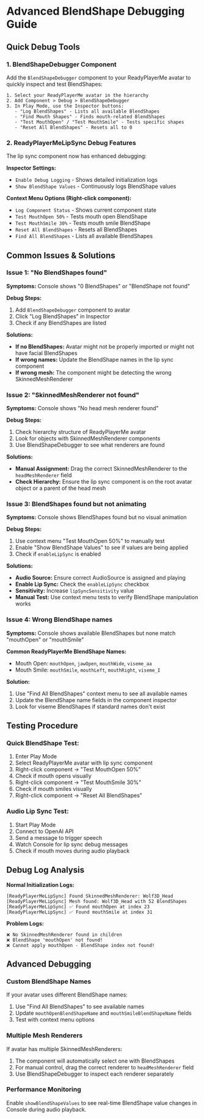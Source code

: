 # Advanced BlendShape Debugging Guide

## Quick Debug Tools

### 1. BlendShapeDebugger Component
Add the `BlendShapeDebugger` component to your ReadyPlayerMe avatar to quickly inspect and test BlendShapes:

```
1. Select your ReadyPlayerMe avatar in the hierarchy
2. Add Component > Debug > BlendShapeDebugger
3. In Play Mode, use the Inspector buttons:
   - "Log BlendShapes" - Lists all available BlendShapes
   - "Find Mouth Shapes" - Finds mouth-related BlendShapes
   - "Test MouthOpen" / "Test MouthSmile" - Tests specific shapes
   - "Reset All BlendShapes" - Resets all to 0
```

### 2. ReadyPlayerMeLipSync Debug Features
The lip sync component now has enhanced debugging:

**Inspector Settings:**
- `Enable Debug Logging` - Shows detailed initialization logs
- `Show BlendShape Values` - Continuously logs BlendShape values

**Context Menu Options (Right-click component):**
- `Log Component Status` - Shows current component state
- `Test MouthOpen 50%` - Tests mouth open BlendShape
- `Test MouthSmile 30%` - Tests mouth smile BlendShape
- `Reset All BlendShapes` - Resets all BlendShapes
- `Find All BlendShapes` - Lists all available BlendShapes

## Common Issues & Solutions

### Issue 1: "No BlendShapes found"
**Symptoms:** Console shows "0 BlendShapes" or "BlendShape not found"

**Debug Steps:**
1. Add `BlendShapeDebugger` component to avatar
2. Click "Log BlendShapes" in Inspector
3. Check if any BlendShapes are listed

**Solutions:**
- **If no BlendShapes:** Avatar might not be properly imported or might not have facial BlendShapes
- **If wrong names:** Update the BlendShape names in the lip sync component
- **If wrong mesh:** The component might be detecting the wrong SkinnedMeshRenderer

### Issue 2: "SkinnedMeshRenderer not found"
**Symptoms:** Console shows "No head mesh renderer found"

**Debug Steps:**
1. Check hierarchy structure of ReadyPlayerMe avatar
2. Look for objects with SkinnedMeshRenderer components
3. Use BlendShapeDebugger to see what renderers are found

**Solutions:**
- **Manual Assignment:** Drag the correct SkinnedMeshRenderer to the `headMeshRenderer` field
- **Check Hierarchy:** Ensure the lip sync component is on the root avatar object or a parent of the head mesh

### Issue 3: BlendShapes found but not animating
**Symptoms:** Console shows BlendShapes found but no visual animation

**Debug Steps:**
1. Use context menu "Test MouthOpen 50%" to manually test
2. Enable "Show BlendShape Values" to see if values are being applied
3. Check if `enableLipSync` is enabled

**Solutions:**
- **Audio Source:** Ensure correct AudioSource is assigned and playing
- **Enable Lip Sync:** Check the `enableLipSync` checkbox
- **Sensitivity:** Increase `lipSyncSensitivity` value
- **Manual Test:** Use context menu tests to verify BlendShape manipulation works

### Issue 4: Wrong BlendShape names
**Symptoms:** Console shows available BlendShapes but none match "mouthOpen" or "mouthSmile"

**Common ReadyPlayerMe BlendShape Names:**
- Mouth Open: `mouthOpen`, `jawOpen`, `mouthWide`, `viseme_aa`
- Mouth Smile: `mouthSmile`, `mouthLeft`, `mouthRight`, `viseme_I`

**Solution:**
1. Use "Find All BlendShapes" context menu to see all available names
2. Update the BlendShape name fields in the component inspector
3. Look for viseme BlendShapes if standard names don't exist

## Testing Procedure

### Quick BlendShape Test:
1. Enter Play Mode
2. Select ReadyPlayerMe avatar with lip sync component
3. Right-click component → "Test MouthOpen 50%"
4. Check if mouth opens visually
5. Right-click component → "Test MouthSmile 30%"
6. Check if mouth smiles visually
7. Right-click component → "Reset All BlendShapes"

### Audio Lip Sync Test:
1. Start Play Mode
2. Connect to OpenAI API
3. Send a message to trigger speech
4. Watch Console for lip sync debug messages
5. Check if mouth moves during audio playback

## Debug Log Analysis

**Normal Initialization Logs:**
```
[ReadyPlayerMeLipSync] Found SkinnedMeshRenderer: Wolf3D_Head
[ReadyPlayerMeLipSync] Mesh found: Wolf3D_Head with 52 BlendShapes
[ReadyPlayerMeLipSync] ✅ Found mouthOpen at index 23
[ReadyPlayerMeLipSync] ✅ Found mouthSmile at index 31
```

**Problem Logs:**
```
❌ No SkinnedMeshRenderer found in children
❌ BlendShape 'mouthOpen' not found!
❌ Cannot apply mouthOpen - BlendShape index not found!
```

## Advanced Debugging

### Custom BlendShape Names
If your avatar uses different BlendShape names:
1. Use "Find All BlendShapes" to see available names
2. Update `mouthOpenBlendShapeName` and `mouthSmileBlendShapeName` fields
3. Test with context menu options

### Multiple Mesh Renderers
If avatar has multiple SkinnedMeshRenderers:
1. The component will automatically select one with BlendShapes
2. For manual control, drag the correct renderer to `headMeshRenderer` field
3. Use BlendShapeDebugger to inspect each renderer separately

### Performance Monitoring
Enable `showBlendShapeValues` to see real-time BlendShape value changes in Console during audio playback.
